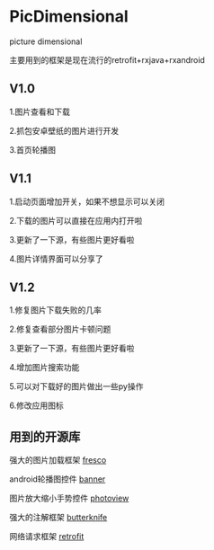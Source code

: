 # PicDimensional
picture dimensional

主要用到的框架是现在流行的retrofit+rxjava+rxandroid

## V1.0

1.图片查看和下载

2.抓包安卓壁纸的图片进行开发

3.首页轮播图

## V1.1

1.启动页面增加开关，如果不想显示可以关闭

2.下载的图片可以直接在应用内打开啦

3.更新了一下源，有些图片更好看啦

4.图片详情界面可以分享了

## V1.2

1.修复图片下载失败的几率

2.修复查看部分图片卡顿问题

3.更新了一下源，有些图片更好看啦

4.增加图片搜索功能

5.可以对下载好的图片做出一些py操作

6.修改应用图标

## 用到的开源库
强大的图片加载框架   [fresco](https://www.fresco-cn.org/docs/getting-started.html)

android轮播图控件    [banner](https://github.com/youth5201314/banner)

图片放大缩小手势控件  [photoview](https://github.com/chrisbanes/PhotoView)

强大的注解框架       [butterknife](https://github.com/JakeWharton/butterknife)

网络请求框架          [retrofit](https://github.com/square/retrofit)
